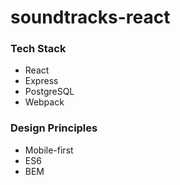 # soundtracks-react

### Tech Stack
- React
- Express
- PostgreSQL
- Webpack

### Design Principles
- Mobile-first
- ES6
- BEM
